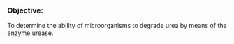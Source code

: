 ### Objective:


To determine the ability of microorganisms to degrade urea by means of the enzyme urease.

 
